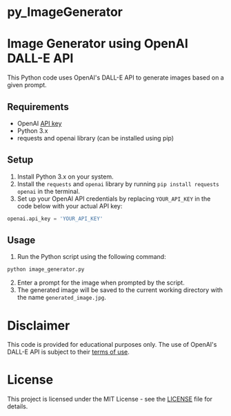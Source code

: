 # py_ImageGenerator
# Image Generator using OpenAI DALL-E API
This Python code uses OpenAI's DALL-E API to generate images based on a given prompt.

## Requirements
* OpenAI [API key](https://platform.openai.com/account/api-keys)
* Python 3.x
* requests and openai library (can be installed using pip)
## Setup
1. Install Python 3.x on your system.
2. Install the `requests` and `openai` library by running `pip install requests openai` in the terminal.
3. Set up your OpenAI API credentials by replacing `YOUR_API_KEY` in the code below with your actual API key:
```python
openai.api_key = 'YOUR_API_KEY'

```
## Usage
1. Run the Python script using the following command:
```bash
python image_generator.py
```
2. Enter a prompt for the image when prompted by the script.
3. The generated image will be saved to the current working directory with the name `generated_image.jpg`.

# Disclaimer
This code is provided for educational purposes only. The use of OpenAI's DALL-E API is subject to their [terms of use](https://beta.openai.com/terms/).

# License
This project is licensed under the MIT License - see the [LICENSE](https://chat.openai.com/c/LICENSE) file for details.

